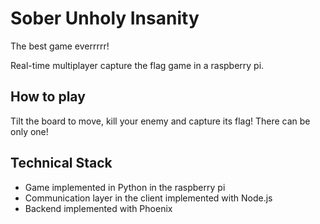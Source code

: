 # Sober Unholy Insanity

The best game everrrrr!

Real-time multiplayer capture the flag game in a raspberry pi.

## How to play

Tilt the board to move, kill your enemy and capture its flag! There can be only one!

## Technical Stack

- Game implemented in Python in the raspberry pi
- Communication layer in the client implemented with Node.js
- Backend implemented with Phoenix

